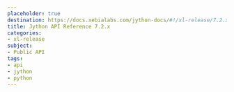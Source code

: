 ```yaml
---
placeholder: true
destination: https://docs.xebialabs.com/jython-docs/#!/xl-release/7.2.x/
title: Jython API Reference 7.2.x
categories:
- xl-release
subject:
- Public API
tags:
- api
- jython
- python
---
```

